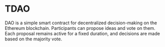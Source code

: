 # TDAO
DAO is a simple smart contract for decentralized decision-making on the Ethereum blockchain. Participants can propose ideas and vote on them. Each proposal remains active for a fixed duration, and decisions are made based on the majority vote.   
    
